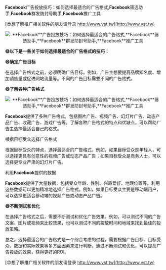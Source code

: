 **Facebook**广告投放技巧：如何选择最适合的广告格式,**Facebook**筛选助手,**Facebook**群发防封号助手,**Facebook**推广工具

[😍想了解推广相关软件的朋友请登录 http://www.vst.tw](http://www.vst.tw)

 <center><img src="https://vst.tw/MP4/tuiguang/png/7.png" alt="**Facebook**广告投放技巧：如何选择最适合的广告格式,**Facebook**筛选助手,**Facebook**群发防封号助手,**Facebook**推广工具"></center>

**😄以下是一些关于如何选择最适合的广告格式的技巧：**

**😄确定广告目标**

在选择广告格式之前，必须明确广告目标。例如，广告主想要提高品牌知名度、增加销售量或促进网站流量等。不同的广告目标需要不同的广告格式。

**😄了解各种广告格式**

 <center><img src="https://vst.tw/MP4/tuiguang/png/2.png" alt="**Facebook**广告投放技巧：如何选择最适合的广告格式,**Facebook**筛选助手,**Facebook**群发防封号助手,**Facebook**推广工具"></center>

**Facebook**提供了多种广告格式，包括图片广告、视频广告、幻灯片广告、动态产品广告、收藏广告、游戏广告等。了解各种广告格式的特点和优缺点，可以帮助广告主选择最适合自己的格式。

根据目标受众选择广告格式

根据目标受众的特点，选择最适合的广告格式。例如，如果目标受众是年轻人，可以选择更具有创意性的视频广告或动态产品广告；如果目标受众是商务人士，可以选择更专业严肃的幻灯片广告。

利用**Facebook**提供的数据

**Facebook**提供了大量数据，包括受众年龄、性别、兴趣爱好、地理位置等。利用这些数据可以更加精准地选择广告格式。例如，如果目标受众主要是移动端用户，可以选择更适合移动端的视频广告或动态产品广告。

**😄不断测试和优化**

在选择广告格式之后，需要不断测试和优化广告效果。例如，可以测试不同的广告文案、图片或视频来比较效果，也可以测试不同的投放时间和地域来找到最佳的投放策略。

总之，选择最适合的广告格式是一个综合考虑的过程，需要根据广告目标、目标受众、数据和实际效果等多方面因素来进行判断。通过不断测试和优化，可以提高广告投放的效果，获得更好的ROI。

[😍想了解推广相关软件的朋友请登录 http://www.vst.tw](http://www.vst.tw)



